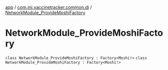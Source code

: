 [app](../../index.md) / [com.jnj.vaccinetracker.common.di](../index.md) / [NetworkModule_ProvideMoshiFactory](./index.md)

# NetworkModule_ProvideMoshiFactory

`class NetworkModule_ProvideMoshiFactory : Factory<Moshi!>`
`class NetworkModule_ProvideMoshiFactory : Factory<Moshi!>`